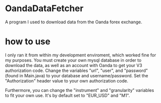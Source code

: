 # OandaDataFetcher
A program I used to download data from the Oanda forex exchange.

# how to use
I only ran it from within my development enviroment, which worked fine for my purposes. You must create your own mysql database in order to download the data, as well as an account with Oanda to get your V3 authorization code.
Change the variables "url", "user", and "password" (found in Main.java) to your database and username/password.
Set the "Authorization" header value to your own authorization code.

Furthermore, you can change the "instrument" and "granularity" variables to fit your own use. It's by default set to "EUR_USD" and "M1".


